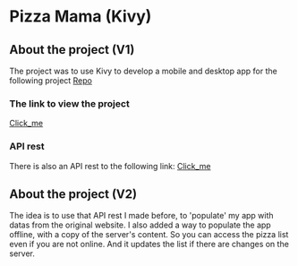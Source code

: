# Pizza Mama (Kivy)

## About the project (V1)

The project was to use Kivy to develop a mobile and desktop app for the following project [Repo](https://github.com/deschuyteneerj/pizzamama-django-python)

### The link to view the project
[Click_me](https://pizzamamadjangopython.herokuapp.com/)

### API rest
There is also an API rest to the following link:
[Click_me](https://pizzamamadjangopython.herokuapp.com/api/GetPizzas)

## About the project (V2)

The idea is to use that API rest I made before, to 'populate' my app with datas from the original website.
I also added a way to populate the app offline, with a copy of the server's content.
So you can access the pizza list even if you are not online. And it updates  the list if there are changes on the server.